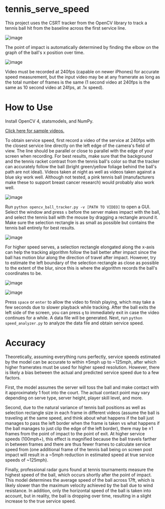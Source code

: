 # tennis_serve_speed
This project uses the CSRT tracker from the OpenCV library to track a tennis ball hit from the baseline across the first service line.

![image](https://user-images.githubusercontent.com/25471763/130425388-3e40c2c1-9653-45ad-b96b-f7550b7dabf1.png)


The point of impact is automatically determined by finding the elbow on the graph of the ball's x position over time.

![image](https://user-images.githubusercontent.com/25471763/129860575-3ce71bcd-3f1c-48c8-a8b4-bb8981373f3e.png)

Video must be recorded at 240fps (capable on newer iPhones) for accurate speed measurement, but the input video may be at any framerate as long as the total number of frames is the same (1 second video at 240fps is the same as 10 second video at 24fps, at .1x speed).

# How to Use
Install OpenCV 4, statsmodels, and NumPy.

[Click here for sample videos.](https://drive.google.com/drive/folders/1EAI9koL9BpsOlP4egxFVASWH3XT4R_61?usp=sharing)

To obtain service speed, first record a video of the service at 240fps with the closest service line directly on the left edge of the camera's field of view. The line should be parallel or close to parallel with the edge of your screen when recording. For best results, make sure that the background and the tennis racket contrast from the tennis ball's color so that the tracker can accurately follow the ball (bright green/yellow foliage behind the ball's path are not ideal). Videos taken at night as well as videos taken against a blue sky work well. Although not tested, a pink tennis ball (manufacturers make these to support breast cancer research) would probably also work well.

![image](https://user-images.githubusercontent.com/25471763/129860865-baeb59af-28d5-47f6-963b-fb72860af325.png)


Run `python opencv_ball_tracker.py -v [PATH TO VIDEO]` to open a GUI. Select the window and press `s` before the server makes impact with the ball, and select the tennis ball with the mouse by dragging a rectangle around it. Make sure the selection rectangle is as small as possible but contains the tennis ball entirely for best results.

![image](https://user-images.githubusercontent.com/25471763/129862348-bc997d73-baaa-4fba-88a2-f9139f61db79.png)

For higher speed serves, a selection rectangle elongated along the x-axis can help the tracking algorithm follow the ball better after impact since the ball has motion blur along the direction of travel after impact. However, try to estimate the left boundary of the selection rectangle as close as possible to the extent of the blur, since this is where the algorithm records the ball's coordinates to be.

![image](https://user-images.githubusercontent.com/25471763/130412579-db75b1eb-347f-404b-9791-904e5b12b69e.png)

![image](https://user-images.githubusercontent.com/25471763/130417153-094df785-6c05-41b7-8184-0b70748d4b9b.png)



Press `space` or `enter` to allow the video to finish playing, which may take a few seconds due to slower playback while tracking. After the ball exits the left side of the screen, you can press `q` to immediately exit in case the video continues for a while. A data file will be generated. Next, run `python speed_analyzer.py` to analyze the data file and obtain service speed. 

# Accuracy
Theoretically, assuming everything runs perfectly, service speeds estimated by the model can be accurate to within ±5mph up to ~125mph, after which higher framerates must be used for higher speed resolution. However, there is likely a bias between the actual and predicted service speed due to a few factors. 

First, the model assumes the server will toss the ball and make contact with it approximately 1 foot into the court. The actual contact point may vary depending on serve type, server height, player skill level, and more.

Second, due to the natural variance of tennis ball positions as well as selection rectangle size in each frame in different videos (assume the ball is traveling at the same speed, and think about what happens if the ball just manages to pass the left border when the frame is taken vs what happens if the ball manages to just clip the edge of the left border), there may be ±1 frames from the point of impact to the point of exit. At higher service speeds (100mph+), this effect is magnified because the ball travels farther in between frames and there are thus fewer frames to calculate service speed from (one additional frame of the tennis ball being on screen post impact will result in a ~5mph reduction in estimated speed at true service speeds of ~125mph). 

Finally, professional radar guns found at tennis tournaments measure the highest speed of the ball, which occurs shortly after the point of impact. This model determines the average speed of the ball across 17ft, which is likely slower than the maximum velocity achieved by the ball due to wind resistance. In addition, only the horizontal speed of the ball is taken into account, but in reality, the ball is dropping over time, resulting in a slight increase to the true service speed.
